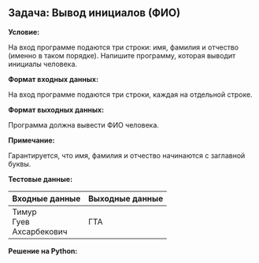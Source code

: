 ## Задача: Вывод инициалов (ФИО)

**Условие:**

На вход программе подаются три строки: имя, фамилия и отчество (именно в таком порядке). Напишите программу, которая выводит инициалы человека.

**Формат входных данных:**

На вход программе подаются три строки, каждая на отдельной строке.

**Формат выходных данных:**

Программа должна вывести ФИО человека.

**Примечание:**

Гарантируется, что имя, фамилия и отчество начинаются с заглавной буквы.

**Тестовые данные:**

| Входные данные     | Выходные данные |
|--------------------|-----------------|
| Тимур <br> Гуев <br> Ахсарбекович | ГТА           |

**Решение на Python:**
``` python

```